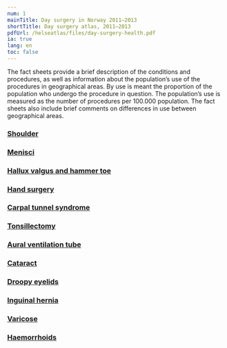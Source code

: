 ```yaml
---
num: 1
mainTitle: Day surgery in Norway 2011–2013
shortTitle: Day surgery atlas, 2011–2013
pdfUrl: /helseatlas/files/day-surgery-health.pdf
ia: true
lang: en
toc: false
---
```


<div className="ingress">
The fact sheets provide a brief description of the conditions and procedures, as well as information about the population’s use of the procedures in geographical areas. By use is meant the proportion of the population who undergo the procedure in question. The population’s use is measured as the number of procedures per 100.000 population. The fact sheets also include brief comments on differences in use between geographical areas.
</div>

### [Shoulder](/helseatlas/files/fact-sheet-shoulder.pdf)
### [Menisci](/helseatlas/files/fact-sheet-menisci.pdf)
### [Hallux valgus and hammer toe](/helseatlas/files/fact-sheet-hammer.pdf)
### [Hand surgery](/helseatlas/files/fact-sheet-hand.pdf)
### [Carpal tunnel syndrome](/helseatlas/files/fact-sheet-cts.pdf)
### [Tonsillectomy](/helseatlas/files/fact-sheet-tonsillectomy.pdf)
### [Aural ventilation tube](/helseatlas/files/fact-sheet-aural.pdf)
### [Cataract](/helseatlas/files/fact-sheet-cataract.pdf)
### [Droopy eyelids](/helseatlas/files/fact-sheet-droopy.pdf)
### [Inguinal hernia](/helseatlas/files/fact-sheet-inguinal.pdf)
### [Varicose](/helseatlas/files/fact-sheet-varicose.pdf)
### [Haemorrhoids](/helseatlas/files/fact-sheet-haemorrhoids.pdf)
